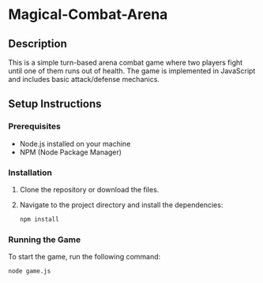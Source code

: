 # Magical-Combat-Arena

## Description
This is a simple turn-based arena combat game where two players fight until one of them runs out of health. The game is implemented in JavaScript and includes basic attack/defense mechanics.

## Setup Instructions

### Prerequisites
- Node.js installed on your machine
- NPM (Node Package Manager)

### Installation
1. Clone the repository or download the files.
2. Navigate to the project directory and install the dependencies:

    ```bash
    npm install
    ```

### Running the Game
To start the game, run the following command:

```bash
node game.js

